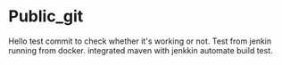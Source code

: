 # Public_git

Hello test commit to check whether it's working or not.
Test from jenkin running from docker.
integrated maven with jenkkin automate build test.

